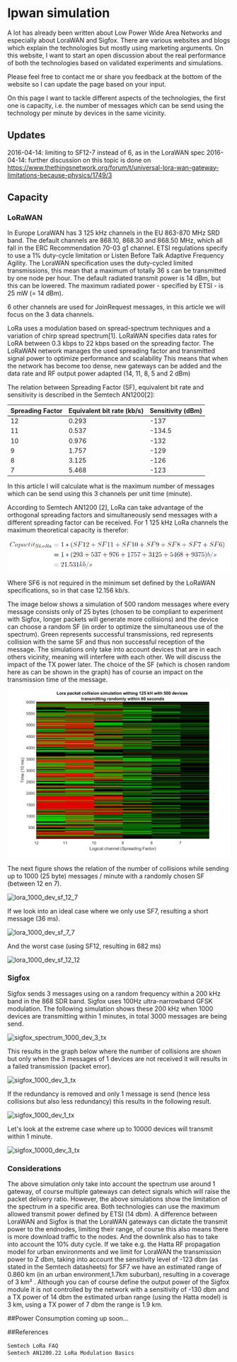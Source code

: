 # lpwan simulation

A lot has already been written about Low Power Wide Area Networks and especially about LoraWAN and Sigfox.
There are various websites and blogs which explain the technologies but mostly using marketing arguments.
On this website, I want to start an open discussion about the real performance of both the technologies based on validated experiments and simulations.

Please feel free to contact me or share you feedback at the bottom of the website so I can update the page based on your input.

On this page I want to tackle different aspects of the technologies, the first one is capacity, i.e. the number of messages which can be send using the technology per minute by devices in the same vicinity.

## Updates
2016-04-14: limiting to SF12-7 instead of 6, as in the LoraWAN spec
2016-04-14: further discussion on this topic is done on https://www.thethingsnetwork.org/forum/t/universal-lora-wan-gateway-limitations-because-physics/1749/3


## Capacity
### LoRaWAN

In Europe LoraWAN has 3 125 kHz channels in the EU 863-870 MHz SRD band. The default channels are 868.10, 868.30 and 868.50 MHz, which all fall in the ERC Recommendation 70-03 g1 channel. ETSI regulations specify to use a 1% duty-cycle limitation or Listen Before Talk Adaptive Frequency Agility. The LoraWAN specification uses the duty-cycled limited transmissions, this mean that a maximum of totally 36 s can be transmitted by one node per hour. The default radiated transmit power is 14 dBm, but this can be lowered. The maximum radiated power - specified by ETSI - is 25 mW (= 14 dBm).

6 other channels are used for JoinRequest messages, in this article we will focus on the 3 data channels.

LoRa uses a modulation based on spread-spectrum techniques and a variation of chirp spread spectrum[1]. LoRaWAN specifies data rates for LoRA between 0.3 kbps to 22 kbps based on the spreading factor. The LoRaWAN network manages the used spreading factor and transmitted signal power to optimize performance and scalability This means that when the network has become too dense, new gateways can be added and the data rate and RF output power adapted (14, 11, 8, 5 and 2 dBm)

The relation between Spreading Factor (SF), equivalent bit rate and sensitivity is described in the Semtech AN1200[2]:

| Spreading Factor   | Equivalent bit rate (kb/s) | Sensitivity (dBm) |
| ------------------ | -------------------------- | ----------------- |
| 12	| 0.293	| -137 |
| 11	| 0.537 | 	 -134.5 |
| 10	| 0.976 | 	 -132 |
| 9	| 1.757	|  -129 |
| 8	| 3.125	|  -126 |
| 7	| 5.468 | 	 -123 |

In this article I will calculate what is the maximum number of messages which can be send using this 3 channels per unit time (minute).

According to Semtech AN1200 [2], LoRa can take advantage of the orthogonal spreading factors and simultaneously send messages with a different spreading factor can be received. For 1 125 kHz LoRa channels the maximum theoretical capacity is therefor:

![Capacity Lora](/images/capacity_lora.png)

Where SF6 is not required in the minimum set defined by the LoRaWAN specifications, so in that case 12.156 kb/s.


The image below shows a simulation of 500 random messages where every message consists only of 25 bytes (chosen to be compliant to experiment with Sigfox, longer packets will generate more collisions) and the device can choose a random SF (in order to optimize the simultaneous use of the spectrum). Green represents successful transmissions, red represents collision with the same SF and thus non successful reception of the message. The simulations only take into account devices that are in each others vicinity, meaning will interfere with each other. We will discuss the impact of the TX power later. The choice of the SF (which is chosen random here as can be shown in the graph) has of course an impact on the transmission time of the message.

![lora_spectrum_500_dev](/images/lora_spectrum_500_dev.png)

The next figure shows the relation of the number of collisions while sending up to 1000 (25 byte) messages / minute with a randomly chosen SF (between 12 en 7).

![lora_1000_dev_sf_12_7](/images/lora_1000_dev_sf_12_7)

If we look into an ideal case where we only use SF7, resulting a short message (36 ms).

![lora_1000_dev_sf_7_7](/images/lora_1000_dev_sf_7_7)

And the worst case (using SF12, resulting in 682 ms)

![lora_1000_dev_sf_12_12](/images/lora_1000_dev_sf_12_12)

### Sigfox
Sigfox sends 3 messages using on a random frequency within a 200 kHz band in the 868 SDR band. Sigfox uses 100Hz ultra-narrowband GFSK modulation.
The following simulation shows these 200 kHz when 1000 devices are transmitting within 1 minutes, in total 3000 messages are being send.

![sigfox_spectrum_1000_dev_3_tx](/images/sigfox_spectrum_1000_dev_3_tx)



This results in the graph below where the number of collisions are shown but only when the 3 messages of 1 devices are not received it will results in a failed transmission (packet error).

![sigfox_1000_dev_3_tx](/images/sigfox_1000_dev_3_tx)




If the redundancy is removed and only 1 message is send (hence less collisions but also less redundancy) this results in the following result.



![sigfox_1000_dev_1_tx](/images/sigfox_1000_dev_1_tx)



Let's look at the extreme case where up to 10000 devices will transmit within 1 minute.

![sigfox_10000_dev_3_tx](/images/sigfox_10000_dev_3_tx)



### Considerations
The above simulation only take into account the spectrum use around 1 gateway, of course multiple gateways can detect signals which will raise the packet delivery ratio. However, the above simulations show the limitation of the spectrum in a specific area.
Both technologies can use the maximum allowed transmit power defined by ETSI (14 dbm). A difference between LoraWAN and Sigfox is that the LoraWAN gateways can dictate the transmit power to the endnodes, limiting their range, of course this also means there is more download traffic to the nodes. And the downlink also has to take into account the 10% duty cycle. If we take e.g. the Hatta RF propagation model for urban environments and we limit for LoraWAN the transmission power to Z dbm, taking into account the sensitivity level of -123  dbm (as stated in the Semtech datasheets) for SF7 we have an estimated range of 0.860 km (in an urban environment,1.7km suburban), resulting in a coverage of 3 km² . Although you can of course define the output power of the Sigfox module it is not controlled by the network with a sensitivity  of -130 dbm and a TX power of 14 dbm the estimated urban range (using the Hatta model) is 3 km, using a TX power of 7 dbm the range is  1.9 km.

##Power Consumption
coming up soon...

##References

    Semtech LoRa FAQ
    Semtech AN1200.22 LoRa Modulation Basics
